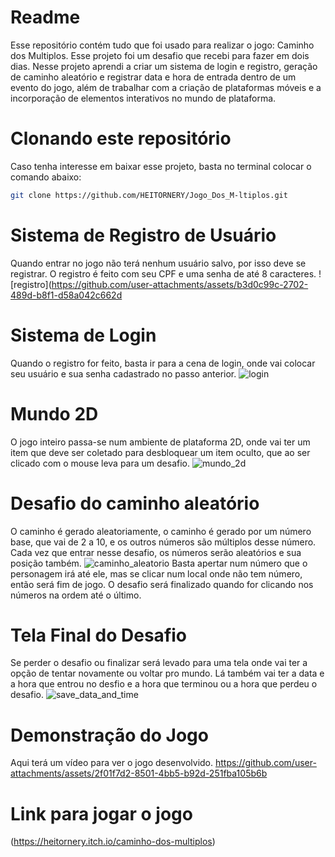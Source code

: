 # Readme
Esse repositório contém tudo que foi usado para realizar o jogo: Caminho dos Multiplos. Esse projeto foi um desafio que recebi para fazer em dois dias. Nesse projeto aprendi a criar um sistema de login e registro, geração de caminho aleatório e registrar data e hora de entrada dentro de um evento do jogo, além de trabalhar com a criação de plataformas móveis e a incorporação de elementos interativos no mundo de plataforma.
# Clonando este repositório
Caso tenha interesse em baixar esse projeto, basta no terminal colocar o comando abaixo:
```bash
git clone https://github.com/HEITORNERY/Jogo_Dos_M-ltiplos.git
```
# Sistema de Registro de Usuário
Quando entrar no jogo não terá nenhum usuário salvo, por isso deve se registrar. O registro é feito com seu CPF e uma senha de até 8 caracteres.
![registro](https://github.com/user-attachments/assets/b3d0c99c-2702-489d-b8f1-d58a042c662d
# Sistema de Login
Quando o registro for feito, basta ir para a cena de login, onde vai colocar seu usuário e sua senha cadastrado no passo anterior.
![login](https://github.com/user-attachments/assets/80d1451d-488a-4f84-8847-e425e1672237)
# Mundo 2D
O jogo inteiro passa-se num ambiente de plataforma 2D, onde vai ter um item que deve ser coletado para desbloquear um item oculto, que ao ser clicado com o mouse leva para um desafio.
![mundo_2d](https://github.com/user-attachments/assets/2ec2dca6-c77f-4a73-bab7-57e66e944720)
# Desafio do caminho aleatório
O caminho é gerado aleatoriamente, o caminho é gerado por um número base, que vai de 2 a 10, e os outros números são múltiplos desse número. Cada vez que entrar nesse desafio, os números serão aleatórios e sua posição também.
![caminho_aleatorio](https://github.com/user-attachments/assets/c1751506-f70d-4670-84e4-5545f09f3d39)
Basta apertar num número que o personagem irá até ele, mas se clicar num local onde não tem número, então será fim de jogo.
O desafio será finalizado quando for clicando nos números na ordem até o último.
# Tela Final do Desafio
Se perder o desafio ou finalizar será levado para uma tela onde vai ter a opção de tentar novamente ou voltar pro mundo. Lá também vai ter a data e a hora que entrou no desfio e a hora que terminou ou a hora que perdeu o desafio.
![save_data_and_time](https://github.com/user-attachments/assets/0e6001ab-bea5-40d6-9625-d13ad91a1ae1)
# Demonstração do Jogo
Aqui terá um vídeo para ver o jogo desenvolvido.
https://github.com/user-attachments/assets/2f01f7d2-8501-4bb5-b92d-251fba105b6b
# Link para jogar o jogo
(https://heitornery.itch.io/caminho-dos-multiplos)
